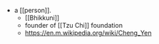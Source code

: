 - a [[person]].
  - [[Bhikkuni]]
  - founder of [[Tzu Chi]] foundation
  - https://en.m.wikipedia.org/wiki/Cheng_Yen

